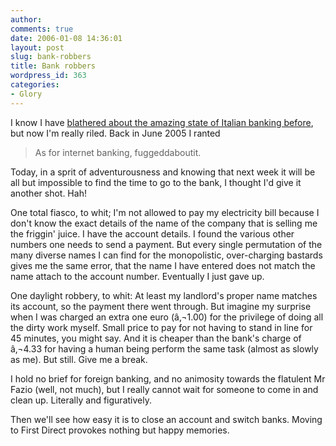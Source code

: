 ```yaml
---
author:
comments: true
date: 2006-01-08 14:36:01
layout: post
slug: bank-robbers
title: Bank robbers
wordpress_id: 363
categories:
- Glory
---
```


I know I have [blathered about the amazing state of Italian banking before](http://jeremycherfas.net/wp/archives/2005/06/10/some-with-a-fountain-pen/#more-268), but now I'm really riled. Back in June 2005 I ranted


> As for internet banking, fuggeddaboutit.

Today, in a sprit of adventurousness and knowing that next week it will be all but impossible to find the time to go to the bank, I thought I'd give it another shot. Hah!

One total fiasco, to whit; I'm not allowed to pay my electricity bill because I don't know the exact details of the name of the company that is selling me the friggin' juice. I have the account details. I found the various other numbers one needs to send a payment. But every single permutation of the many diverse names I can find for the monopolistic, over-charging bastards gives me the same error, that the name I have entered does not match the name attach to the account number. Eventually I just gave up.

One daylight robbery, to whit: At least my landlord's proper name matches its account, so the payment there went through. But imagine my surprise when I was charged an extra one euro (â‚¬1.00) for the privilege of doing all the dirty work myself. Small price to pay for not having to stand in line for 45 minutes, you might say. And it is cheaper than the bank's charge of â‚¬4.33 for having a human  being perform the same task (almost as slowly as me). But still. Give me a break.

I hold no brief for foreign banking, and no animosity towards the flatulent Mr Fazio (well, not much), but I really cannot wait for someone to come in and clean up. Literally and figuratively.

Then we'll see how easy it is to close an account and switch banks. Moving to First Direct provokes nothing but happy memories.

